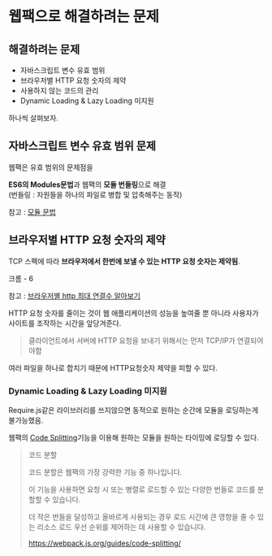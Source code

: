 # 웹팩으로 해결하려는 문제

## 해결하려는 문제

* 자바스크립트 변수 유효 범위
* 브라우저별 HTTP 요청 숫자의 제약
* 사용하지 않는 코드의 관리
* Dynamic Loading & Lazy Loading 미지원

하나씩 살펴보자.



## 자바스크립트 변수 유효 범위 문제

웹팩은 유효 범위의 문제점을 

**ES6의 Modules문법**과 웹팩의 **모듈 번들링**으로 해결<br/>(번들링 : 자원들을 하나의 파일로 병합 및 압축해주는 동작)

참고 : [모듈 문법](https://babeljs.io/docs/en/learn#modules)



## 브라우저별 HTTP 요청 숫자의 제약

TCP 스펙에 따라 **브라우저에서 한번에 보낼 수 있는 HTTP 요청 숫자는 제약됨**.

크롬 - 6

참고 : [브라우저별 http 최대 연결수 알아보기](https://medium.com/@syalot005006/브라우저-http-최대-연결수-알아보기-3f7aa1453bc2)

HTTP 요청 숫자를 줄이는 것이 웹 애플리케이션의 성능을 높여줄 뿐 아니라 사용자가 사이트를 조작하는 시간을 앞당겨준다.

> 클라이언트에서 서버에 HTTP 요청을 보내기 위해서는 먼저 TCP/IP가 연결되어야함

여러 파일을 하나로 합치기 때문에 HTTP요청숫자 제약을 피할 수 있다.



### Dynamic Loading & Lazy Loading 미지원

Require.js같은 라이브러리를 쓰지않으면 동적으로 원하는 순간에 모듈을 로딩하는게 불가능했음.

웹팩의 [Code Splitting](https://webpack.js.org/guides/code-splitting/)기능을 이용해 원하는 모듈을 원하는 타이밍에 로딩할 수 있다.

> 코드 분할
>
> 코드 분할은 웹팩의 가장 강력한 기능 중 하나입니다. 
>
> 이 기능을 사용하면 요청 시 또는 병렬로 로드할 수 있는 다양한 번들로 코드를 분할할 수 있습니다. 
>
> 더 작은 번들을 달성하고 올바르게 사용되는 경우 로드 시간에 큰 영향을 줄 수 있는 리소스 로드 우선 순위를 제어하는 데 사용할 수 있습니다.
>
> https://webpack.js.org/guides/code-splitting/

